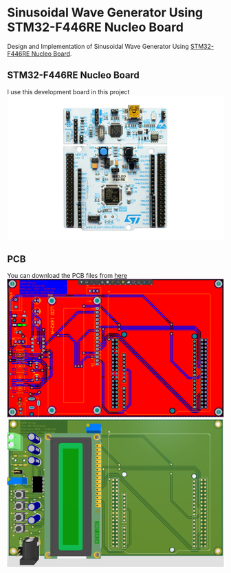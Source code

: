 # Sinusoidal Wave Generator Using STM32-F446RE Nucleo Board
Design and Implementation of Sinusoidal Wave Generator Using [STM32-F446RE Nucleo Board](https://www.st.com/en/evaluation-tools/nucleo-f446re.html).

## STM32-F446RE Nucleo Board
I use this development board in this project
![image](Images/1.webp)

## PCB
You can download the PCB files from [here](PCB/)
![image](Images/2.png)
![image](Images/3.png)
